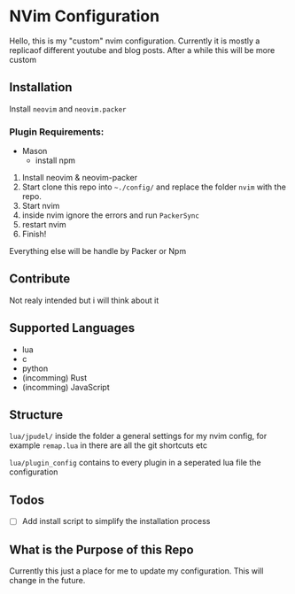 # NVim Configuration
Hello, this is my "custom" nvim configuration. Currently it is mostly a replicaof different youtube and blog posts. After a while this will be more custom


## Installation
Install `neovim` and `neovim.packer`

### Plugin Requirements:
- Mason
  - install npm

1. Install neovim & neovim-packer
2. Start clone this repo into `~./config/` and replace the folder `nvim` with the repo.
3. Start nvim
4. inside nvim ignore the errors and run `PackerSync`
5. restart nvim
6. Finish!

Everything else will be handle by Packer or Npm

## Contribute

Not realy intended but i will think about it 


## Supported Languages

- lua
- c
- python
- (incomming) Rust
- (incomming) JavaScript

## Structure

`lua/jpudel/` inside the folder a general settings for my nvim config, for example `remap.lua` in there are all the git shortcuts etc

`lua/plugin_config` contains to every plugin in a seperated lua file the configuration
## Todos 

- [ ] Add install script to simplify the installation process


## What is the Purpose of this Repo

Currently this just a place for me to update my configuration. This will change in the future. 
